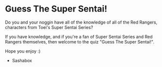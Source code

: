 # Guess The Super Sentai!

Do you and your noggin have all of the knowledge of all of the Red Rangers, characters from Toei's Super Sentai Series?

If you have knowledge, and if you're a fan of Super Sentai Series and Red Rangers themselves, then welcome to the quiz "Guess The Super Sentai!".

Hope you enjoy :)

- Sashabox
